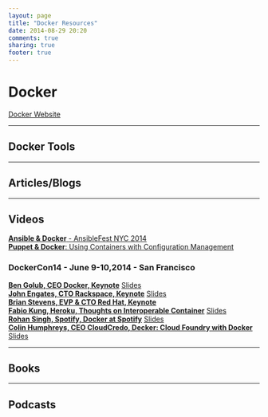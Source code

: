 ```yaml
---
layout: page
title: "Docker Resources"
date: 2014-08-29 20:20
comments: true
sharing: true
footer: true
---
```


# Docker

[Docker Website](http://www.docker.com)

---

## Docker Tools

---

## Articles/Blogs

---

## Videos

[**Ansible &amp; Docker** - AnsibleFest NYC 2014](http://www.youtube.com/watch?v=oZ45v8AeE7k)<br/>
[**Puppet &amp; Docker**: Using Containers with Configuration Management](http://puppetlabs.com/webinars/puppet-docker-using-containers-configuration-management)

### __DockerCon14__ - June 9-10,2014 - San Francisco

[**Ben Golub, CEO Docker, Keynote**](https://www.youtube.com/watch?v=bYiXrQWxIVg) [Slides](http://www.slideshare.net/dotCloud/docker-con-keynote-v11-1)<br/>
[**John Engates, CTO Rackspace, Keynote**](https://www.youtube.com/watch?v=TVAIZmWnI1c) [Slides](http://www.slideshare.net/dotCloud/john-engates-keynote-at-dockercon-14)<br/>
[**Brian Stevens, EVP &amp; CTO Red Hat, Keynote**](https://www.youtube.com/watch?v=ZcEEnCMAMvo)<br/> 
[**Fabio Kung, Heroku, Thoughts on Interoperable Container**](https://www.youtube.com/watch?v=mVPVpn44X74) [Slides](http://www.slideshare.net/fabiokung/dockercon-2014-thoughts-on-interoperable-containers)<br/>
[**Rohan Singh, Spotify, Docker at Spotify**](https://www.youtube.com/watch?v=Tlgoq9t95ew) [Slides](http://www.slideshare.net/rohanrsingh/docker-at-spotify)<br/>
[**Colin Humphreys, CEO CloudCredo, Decker: Cloud Foundry with Docker**](https://www.youtube.com/watch?v=tvAAC9xkRvs) [Slides](http://www.slideshare.net/Pivotal/colinhumphreys-cloudcredo140613155150phpapp01)
 
---

## Books

---

## Podcasts
